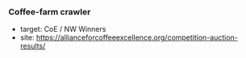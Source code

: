 ### Coffee-farm crawler

* target: CoE / NW Winners 
* site: https://allianceforcoffeeexcellence.org/competition-auction-results/

